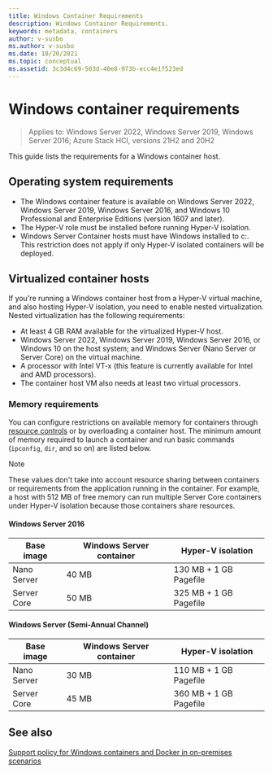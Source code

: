 ```yaml
---
title: Windows Container Requirements
description: Windows Container Requirements.
keywords: metadata, containers
author: v-susbo
ms.author: v-susbo
ms.date: 10/20/2021
ms.topic: conceptual
ms.assetid: 3c3d4c69-503d-40e8-973b-ecc4e1f523ed
---
```

# Windows container requirements

> Applies to: Windows Server 2022, Windows Server 2019, Windows Server 2016; Azure Stack HCI, versions 21H2 and 20H2

This guide lists the requirements for a Windows container host.

## Operating system requirements

- The Windows container feature is available on Windows Server 2022, Windows Server 2019, Windows Server 2016, and Windows 10 Professional and Enterprise Editions (version 1607 and later).
- The Hyper-V role must be installed before running Hyper-V isolation.
- Windows Server Container hosts must have Windows installed to c:\. This restriction does not apply if only Hyper-V isolated containers will be deployed.

## Virtualized container hosts

If you're running a Windows container host from a Hyper-V virtual machine, and also hosting Hyper-V isolation, you need to enable nested virtualization. Nested virtualization has the following requirements:

- At least 4 GB RAM available for the virtualized Hyper-V host.
- Windows Server 2022, Windows Server 2019, Windows Server 2016, or Windows 10 on the host system; and Windows Server (Nano Server or Server Core) on the virtual machine.
- A processor with Intel VT-x (this feature is currently available for Intel and AMD processors).
- The container host VM also needs at least two virtual processors.

### Memory requirements

You can configure restrictions on available memory for containers through [resource controls](../manage-containers/resource-controls.md) or by overloading a container host. The minimum amount of memory required to launch a container and run basic commands (`ipconfig`, `dir`, and so on) are listed below.

> [!NOTE]
> These values don't take into account resource sharing between containers or requirements from the application running in the container. For example, a host with 512 MB of free memory can run multiple Server Core containers under Hyper-V isolation because those containers share resources.

#### Windows Server 2016

| Base image  | Windows Server container | Hyper-V isolation    |
| ----------- | ------------------------ | -------------------- |
| Nano Server | 40 MB                     | 130 MB + 1 GB Pagefile |
| Server Core | 50 MB                     | 325 MB + 1 GB Pagefile |

#### Windows Server (Semi-Annual Channel)

| Base image  | Windows Server container | Hyper-V isolation    |
| ----------- | ------------------------ | -------------------- |
| Nano Server | 30 MB                     | 110 MB + 1 GB Pagefile |
| Server Core | 45 MB                     | 360 MB + 1 GB Pagefile |

## See also

[Support policy for Windows containers and Docker in on-premises scenarios](https://support.microsoft.com/help/4489234/support-policy-for-windows-containers-and-docker-on-premises)